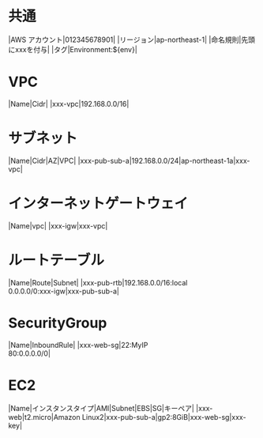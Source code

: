 # 共通
|AWS アカウント|012345678901|
|リージョン|ap-northeast-1|
|命名規則|先頭にxxxを付与|
|タグ|Environment:${env}|

# VPC
|Name|Cidr|
|xxx-vpc|192.168.0.0/16|

# サブネット
|Name|Cidr|AZ|VPC|
|xxx-pub-sub-a|192.168.0.0/24|ap-northeast-1a|xxx-vpc|

# インターネットゲートウェイ
|Name|vpc|
|xxx-igw|xxx-vpc|

# ルートテーブル
|Name|Route|Subnet|
|xxx-pub-rtb|192.168.0.0/16:local<br>0.0.0.0/0:xxx-igw|xxx-pub-sub-a|

# SecurityGroup
|Name|InboundRule|
|xxx-web-sg|22:MyIP<br>80:0.0.0.0/0|

# EC2
|Name|インスタンスタイプ|AMI|Subnet|EBS|SG|キーペア|
|xxx-web|t2.micro|Amazon Linux2|xxx-pub-sub-a|gp2:8GiB|xxx-web-sg|xxx-key|
